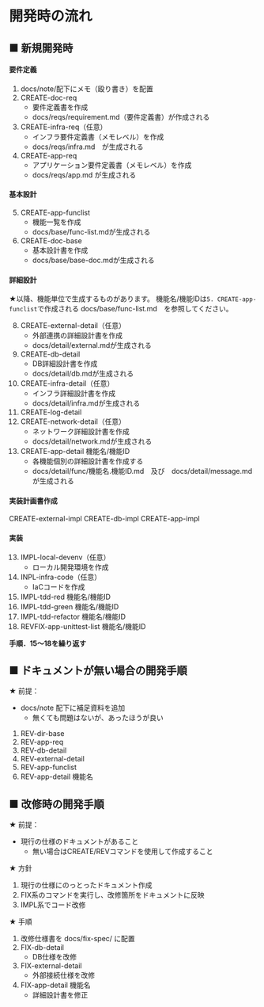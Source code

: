 # 開発時の流れ

## ■ 新規開発時
#### 要件定義
1. docs/note/配下にメモ（殴り書き）を配置
2. CREATE-doc-req
    - 要件定義書を作成
    - docs/reqs/requirement.md（要件定義書）が作成される
3. CREATE-infra-req（任意）
    - インフラ要件定義書（メモレベル）を作成
    - docs/reqs/infra.md　が生成される
4. CREATE-app-req
    - アプリケーション要件定義書（メモレベル）を作成
    - docs/reqs/app.md が生成される

#### 基本設計
5. CREATE-app-funclist
    - 機能一覧を作成
    - docs/base/func-list.mdが生成される
6. CREATE-doc-base
    - 基本設計書を作成
    - docs/base/base-doc.mdが生成される

#### 詳細設計
★以降、機能単位で生成するものがあります。
機能名/機能IDは`5. CREATE-app-funclist`で作成される docs/base/func-list.md　を参照してください。

8. CREATE-external-detail（任意）
    - 外部連携の詳細設計書を作成
    - docs/detail/external.mdが生成される
9. CREATE-db-detail
    - DB詳細設計書を作成
    - docs/detail/db.mdが生成される
10. CREATE-infra-detail（任意）
    - インフラ詳細設計書を作成
    - docs/detail/infra.mdが生成される
12. CREATE-log-detail
11. CREATE-network-detail（任意）
    - ネットワーク詳細設計書を作成
    - docs/detail/network.mdが生成される
12. CREATE-app-detail 機能名/機能ID
    - 各機能個別の詳細設計書を作成する
    - docs/detail/func/機能名.機能ID.md　及び　docs/detail/message.mdが生成される

#### 実装計画書作成
CREATE-external-impl
CREATE-db-impl
CREATE-app-impl

#### 実装
13. IMPL-local-devenv（任意）
    - ローカル開発環境を作成
14. INPL-infra-code（任意）
    - IaCコードを作成
15. IMPL-tdd-red 機能名/機能ID
16. IMPL-tdd-green 機能名/機能ID
17. IMPL-tdd-refactor 機能名/機能ID
18. REVFIX-app-unittest-list 機能名/機能ID

**手順．15～18を繰り返す**

## ■ ドキュメントが無い場合の開発手順
★ 前提：
- docs/note 配下に補足資料を追加
    - 無くても問題はないが、あったほうが良い
1. REV-dir-base
2. REV-app-req
3. REV-db-detail
4. REV-external-detail
5. REV-app-funclist
6. REV-app-detail 機能名

## ■ 改修時の開発手順
★ 前提：
- 現行の仕様のドキュメントがあること
    - 無い場合はCREATE/REVコマンドを使用して作成すること

★ 方針
1. 現行の仕様にのっとったドキュメント作成
2. FIX系のコマンドを実行し、改修箇所をドキュメントに反映
3. IMPL系でコード改修

★ 手順
1. 改修仕様書を docs/fix-spec/ に配置
2. FIX-db-detail
    - DB仕様を改修
3. FIX-external-detail
    - 外部接続仕様を改修
4. FIX-app-detail 機能名
    - 詳細設計書を修正

